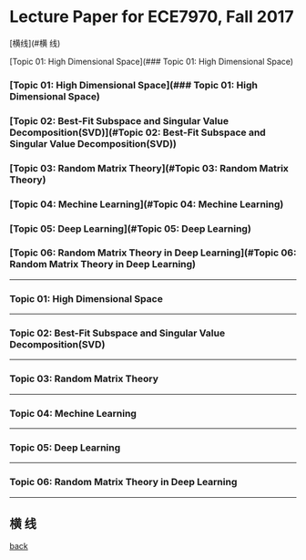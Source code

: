 # Lecture Paper for ECE7970, Fall 2017
[横线](#横 线)

[Topic 01: High Dimensional Space](### Topic 01: High Dimensional Space)

### [Topic 01: High Dimensional Space](### Topic 01: High Dimensional Space)

### [Topic 02: Best-Fit Subspace and Singular Value Decomposition(SVD)](#Topic 02: Best-Fit Subspace and Singular Value Decomposition(SVD))

### [Topic 03: Random Matrix Theory](#Topic 03: Random Matrix Theory)

### [Topic 04: Mechine Learning](#Topic 04: Mechine Learning)

### [Topic 05: Deep Learning](#Topic 05: Deep Learning)

### [Topic 06: Random Matrix Theory in Deep Learning](#Topic 06: Random Matrix Theory in Deep Learning)

---
### Topic 01: High Dimensional Space

---
### Topic 02: Best-Fit Subspace and Singular Value Decomposition(SVD)

---
### Topic 03: Random Matrix Theory

---
### Topic 04: Mechine Learning

---
### Topic 05: Deep Learning

---

### Topic 06: Random Matrix Theory in Deep Learning
---

## 横 线
[back](./)
